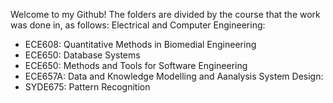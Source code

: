 Welcome to my Github! The folders are divided by the course that the work was done in, as follows:
Electrical and Computer Engineering:
 - ECE608: Quantitative Methods in Biomedial Engineering
 - ECE650: Database Systems
 - ECE650: Methods and Tools for Software Engineering
 - ECE657A: Data and Knowledge Modelling and Aanalysis
System Design:
 - SYDE675: Pattern Recognition
